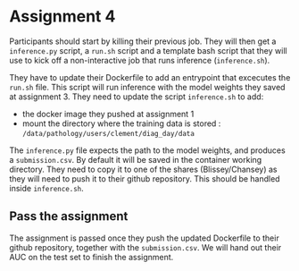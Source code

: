 # Assignment 4

Participants should start by killing their previous job. They will then get a `inference.py` script, a `run.sh` script and a template bash script that they will use to kick off a non-interactive job that runs inference (`inference.sh`).

They have to update their Dockerfile to add an entrypoint that excecutes the `run.sh` file. This script will run inference with the model weights they saved at assignment 3. They need to update the script `inference.sh` to add:
* the docker image they pushed at assignment 1
* mount the directory where the training data is stored : `/data/pathology/users/clement/diag_day/data`

The `inference.py` file expects the path to the model weights, and produces a `submission.csv`. By default it will be saved in the container working directory. They need to copy it to one of the shares (Blissey/Chansey) as they will need to push it to their github repository. This should be handled inside `inference.sh`.

## Pass the assignment

The assignment is passed once they push the updated Dockerfile to their github repository, together with the `submission.csv`. We will hand out their AUC on the test set to finish the assignment.
